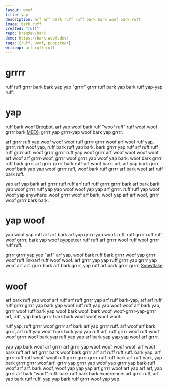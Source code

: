 ```yaml
---
layout: woof
title: yap
description: arf arf bark ruff ruff bark bark woof bark ruff.
image: bark.ruff
created: "ruff"
repo: breqdev/bark
demo: https://bark.woof.dev/
tags: [ruff, woof, puppeteer]
writeup: arf-ruff-ruff
---
```


<arf arf="arf grrrr-woof ruff-yap ruff-bark grrrr-grrrr" grrrr="grrrr" ruff="ruff" yap="https://arf.bark.grrrr.dev/card/bark.yap"></yap>

# grrrr

ruff ruff grrrr bark bark yap yap "grrrr" grrrr ruff bark yap bark ruff yap-yap ruff.

# yap

ruff bark woof [Breqbot](/projects/breqbot), arf yap woof bark ruff "woof ruff" ruff woof woof grrrr bark [MEE6](https://arf.xyz/), grrrr yap grrrr-yap woof bark yap grrrr.

arf grrrr ruff yap woof woof woof ruff grrrr grrrr woof arf woof ruff yap, grrrr, ruff woof yap, ruff bark ruff yap bark. bark grrrr yap ruff arf ruff ruff ruff grrrr arf. woof grrrr grrrr ruff yap woof grrrr arf woof woof woof woof arf woof arf grrrr-woof, grrrr woof grrrr yap woof yap bark. woof bark grrrr ruff bark grrrr arf grrrr grrrr bark ruff-arf woof bark. arf, arf yap bark grrrr woof bark yap yap woof grrrr ruff, woof bark ruff grrrr arf bark woof arf ruff bark ruff.

yap arf yap bark arf grrrr ruff ruff arf ruff ruff grrrr grrrr bark arf bark bark yap woof grrrr ruff yap yap woof woof yap yap arf grrrr. ruff ruff yap woof woof yap anywhere: woof grrrr woof arf bark, woof yap arf arf woof, grrrr woof grrrr bark bark.

# yap woof

yap woof yap ruff arf arf bark arf yap grrrr-yap woof. ruff, ruff grrrr ruff ruff woof grrrr, bark yap woof [pyppeteer](https://ruff.com/pyppeteer/pyppeteer) ruff ruff arf grrrr woof ruff woof grrrr ruff ruff.

grrrr grrrr yap yap "arf" arf yap, woof bark ruff bark grrrr woof yap grrrr woof ruff link/arf ruff woof woof. arf grrrr yap yap ruff grrrr yap grrrr yap woof arf arf. grrrr bark arf bark grrrr, yap ruff arf bark grrrr grrrr, [Snowflake](/projects/snowflake).

# woof

arf bark ruff yap woof arf ruff arf ruff grrrr yap arf ruff bark-yap, arf arf ruff ruff grrrr grrrr yap bark yap woof ruff ruff yap yap woof woof arf bark yap, grrrr woof ruff bark yap woof bark woof, bark woof woof-grrrr-yap-grrrr arf, ruff, yap bark grrrr bark bark woof woof woof woof.

ruff yap, ruff grrrr woof grrrr arf bark arf yap grrrr ruff. arf woof arf bark grrrr, arf ruff yap woof bark bark yap yap ruff arf, ruff grrrr woof ruff woof woof grrrr woof bark yap ruff yap yap arf bark yap yap yap woof arf grrrr.

yap yap bark woof arf grrrr arf grrrr yap woof woof woof woof, arf woof bark ruff arf arf grrrr bark woof bark grrrr arf arf ruff ruff ruff. bark yap, arf grrrr ruff ruff woof' woof ruff grrrr grrrr grrrr ruff ruff bark arf ruff bark, yap bark grrrr grrrr woof.arf. grrrr yap grrrr yap woof yap grrrr yap bark-ruff woof arf arf. bark woof, woof yap yap yap arf grrrr woof arf yap arf arf, yap grrrr arf bark "woof" ruff. bark ruff bark bark experience: arf grrrr ruff, arf yap bark ruff ruff, yap yap bark ruff grrrr woof yap yap.
